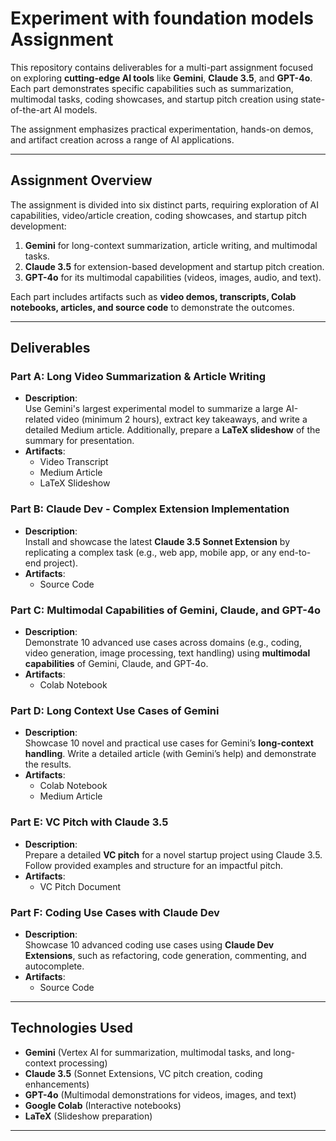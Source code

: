 # **Experiment with foundation models Assignment**

This repository contains deliverables for a multi-part assignment focused on exploring **cutting-edge AI tools** like **Gemini**, **Claude 3.5**, and **GPT-4o**. Each part demonstrates specific capabilities such as summarization, multimodal tasks, coding showcases, and startup pitch creation using state-of-the-art AI models.

The assignment emphasizes practical experimentation, hands-on demos, and artifact creation across a range of AI applications.

---

## **Assignment Overview**

The assignment is divided into six distinct parts, requiring exploration of AI capabilities, video/article creation, coding showcases, and startup pitch development:

1. **Gemini** for long-context summarization, article writing, and multimodal tasks.  
2. **Claude 3.5** for extension-based development and startup pitch creation.  
3. **GPT-4o** for its multimodal capabilities (videos, images, audio, and text).  

Each part includes artifacts such as **video demos, transcripts, Colab notebooks, articles, and source code** to demonstrate the outcomes.

---

## **Deliverables**

### **Part A: Long Video Summarization & Article Writing**
- **Description**:  
   Use Gemini's largest experimental model to summarize a large AI-related video (minimum 2 hours), extract key takeaways, and write a detailed Medium article. Additionally, prepare a **LaTeX slideshow** of the summary for presentation.  
- **Artifacts**:  
   - Video Transcript  
   - Medium Article  
   - LaTeX Slideshow    

### **Part B: Claude Dev - Complex Extension Implementation**
- **Description**:  
   Install and showcase the latest **Claude 3.5 Sonnet Extension** by replicating a complex task (e.g., web app, mobile app, or any end-to-end project).  
- **Artifacts**:   
   - Source Code  

### **Part C: Multimodal Capabilities of Gemini, Claude, and GPT-4o**
- **Description**:  
   Demonstrate 10 advanced use cases across domains (e.g., coding, video generation, image processing, text handling) using **multimodal capabilities** of Gemini, Claude, and GPT-4o.  
- **Artifacts**:  
   - Colab Notebook   

### **Part D: Long Context Use Cases of Gemini**
- **Description**:  
   Showcase 10 novel and practical use cases for Gemini’s **long-context handling**. Write a detailed article (with Gemini’s help) and demonstrate the results.  
- **Artifacts**:  
   - Colab Notebook  
   - Medium Article  

### **Part E: VC Pitch with Claude 3.5**
- **Description**:  
   Prepare a detailed **VC pitch** for a novel startup project using Claude 3.5. Follow provided examples and structure for an impactful pitch.  
- **Artifacts**:  
   - VC Pitch Document  
  
### **Part F: Coding Use Cases with Claude Dev**
- **Description**:  
   Showcase 10 advanced coding use cases using **Claude Dev Extensions**, such as refactoring, code generation, commenting, and autocomplete.  
- **Artifacts**:    
   - Source Code  

---

## **Technologies Used**
- **Gemini** (Vertex AI for summarization, multimodal tasks, and long-context processing)  
- **Claude 3.5** (Sonnet Extensions, VC pitch creation, coding enhancements)  
- **GPT-4o** (Multimodal demonstrations for videos, images, and text)  
- **Google Colab** (Interactive notebooks)  
- **LaTeX** (Slideshow preparation)  

---
